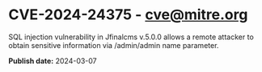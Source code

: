 # CVE-2024-24375 - cve@mitre.org

SQL injection vulnerability in Jfinalcms v.5.0.0 allows a remote attacker to obtain sensitive information via /admin/admin name parameter.

**Publish date:** 2024-03-07
